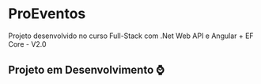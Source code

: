 # ProEventos
Projeto desenvolvido no curso Full-Stack com .Net Web API e Angular + EF Core - V2.0
## Projeto em Desenvolvimento ⌚
